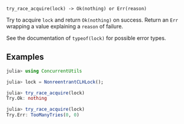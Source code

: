     try_race_acquire(lock) -> Ok(nothing) or Err(reason)

Try to acquire `lock` and return `Ok(nothing)` on success.  Return an `Err` wrapping a value
explaining a `reason` of failure.

See the documentation of `typeof(lock)` for possible error types.

## Examples
```julia
julia> using ConcurrentUtils

julia> lock = NonreentrantCLHLock();

julia> try_race_acquire(lock)
Try.Ok: nothing

julia> try_race_acquire(lock)
Try.Err: TooManyTries(0, 0)
```
